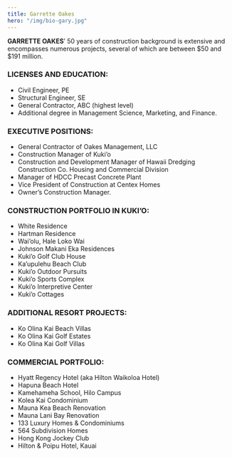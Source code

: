```yaml
---
title: Garrette Oakes
hero: "/img/bio-gary.jpg"
---
```

**GARRETTE OAKES**’ 50 years of
construction background is extensive and
encompasses numerous projects, several of
which are between $50 and $191 million.

### LICENSES AND EDUCATION:
* Civil Engineer, PE
* Structural Engineer, SE
* General Contractor, ABC (highest level)
* Additional degree in Management Science, Marketing, and Finance.

### EXECUTIVE POSITIONS:
* General Contractor of Oakes Management, LLC
* Construction Manager of Kuki’o
* Construction and Development Manager of Hawaii Dredging Construction Co. Housing and Commercial Division
* Manager of HDCC Precast Concrete Plant
* Vice President of Construction at Centex Homes
* Owner’s Construction Manager.

### CONSTRUCTION PORTFOLIO IN KUKI’O:
* White Residence
* Hartman Residence
* Wai’olu, Hale Loko Wai
* Johnson Makani Eka Residences
* Kuki’o Golf Club House
* Ka’upulehu Beach Club
* Kuki’o Outdoor Pursuits
* Kuki’o Sports Complex
* Kuki’o Interpretive Center
* Kuki’o Cottages

### ADDITIONAL RESORT PROJECTS:
* Ko Olina Kai Beach Villas
* Ko Olina Kai Golf Estates
* Ko Olina Kai Golf Villas

### COMMERCIAL PORTFOLIO:
* Hyatt Regency Hotel (aka Hilton Waikoloa Hotel)
* Hapuna Beach Hotel
* Kamehameha School, Hilo Campus
* Kolea Kai Condominium
* Mauna Kea Beach Renovation
* Mauna Lani Bay Renovation
* 133 Luxury Homes & Condominiums
* 564 Subdivision Homes
* Hong Kong Jockey Club
* Hilton & Poipu Hotel, Kauai
